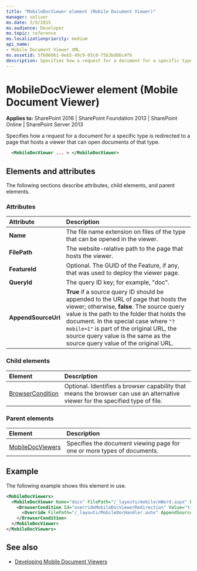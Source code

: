 ```yaml
---
title: "MobileDocViewer element (Mobile Document Viewer)"
manager: soliver
ms.date: 3/9/2015
ms.audience: Developer
ms.topic: reference
ms.localizationpriority: medium
api_name:
- Mobile Document Viewer XML
ms.assetid: 5f606061-9eb5-49c9-93c0-75b3bd6bc4f6
description: Specifies how a request for a document for a specific type is redirected to a page that hosts a viewer that can open documents of that type.
---
```


# MobileDocViewer element (Mobile Document Viewer)

**Applies to:** SharePoint 2016 | SharePoint Foundation 2013 | SharePoint Online | SharePoint Server 2013

Specifies how a request for a document for a specific type is redirected to a page that hosts a viewer that can open documents of that type.

```XML
  <MobileDocViewer ... > </MobileDocViewer>
```

## Elements and attributes

The following sections describe attributes, child elements, and parent elements.

### Attributes

|**Attribute**|**Description**|
|:-----|:-----|
|**Name** <br/> |The file name extension on files of the type that can be opened in the viewer.  <br/> |
|**FilePath** <br/> |The website-relative path to the page that hosts the viewer.  <br/> |
|**FeatureId** <br/> |Optional. The GUID of the Feature, if any, that was used to deploy the viewer page.  <br/> |
|**QueryId** <br/> |The query ID key; for example, "doc".  <br/> |
|**AppendSourceUrl** <br/> |**True** if a source query ID should be appended to the URL of page that hosts the viewer; otherwise, **false**. The source query value is the path to the folder that holds the document. In the special case where `"?mobile=1"` is part of the original URL, the source query value is the same as the source query value of the original URL.  <br/> |

### Child elements

|**Element**|**Description**|
|:-----|:-----|
|[BrowserCondition](browsercondition-mobile-document-viewer.md) <br/> |Optional. Identifies a browser capability that means the browser can use an alternative viewer for the specified type of file.  <br/> |

### Parent elements

|**Element**|**Description**|
|:-----|:-----|
|[MobileDocViewers](mobiledocviewers-mobile-document-viewer.md) <br/> |Specifies the document viewing page for one or more types of documents.  <br/> |

## Example

The following example shows this element in use.

```XML
<MobileDocViewers>
  <MobileDocViewer Name="docx" FilePath="/_layouts/mobile/mWord.aspx" FeatureId="8DFAF93D-E23C-4471-9347-07368668DDAF" QueryId="doc" AppendSourceUrl="true" >
    <BrowserCondition Id="overrideMobileDocViewerRedirection" Value="true">
      <Override FilePath="/_layouts/MobileDocHandler.ashx" AppendSourceUrl="false" />
    </BrowserCondition>
  </MobileDocViewer>
</MobileDocViewers>

```

## See also

- [Developing Mobile Document Viewers](https://msdn.microsoft.com/library/acd5386d-7808-4fd8-843f-0a4ac9ddd6b0%28Office.15%29.aspx)
